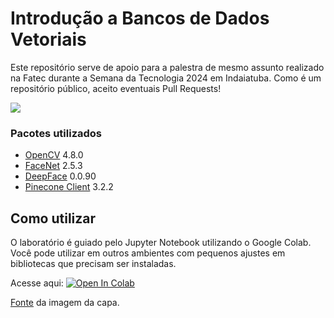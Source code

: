 # Introdução a Bancos de Dados Vetoriais

Este repositório serve de apoio para a palestra de mesmo assunto realizado na Fatec durante a Semana da Tecnologia 2024 em Indaiatuba.
Como é um repositório público, aceito eventuais Pull Requests!

![](imagem/high-dimension-vector.png)

### Pacotes utilizados

* [OpenCV](https://opencv.org/) 4.8.0
* [FaceNet](https://github.com/timesler/facenet-pytorch) 2.5.3
* [DeepFace](https://github.com/serengil/deepface) 0.0.90
* [Pinecone Client](https://www.pinecone.io/) 3.2.2

## Como utilizar

O laboratório é guiado pelo Jupyter Notebook utilizando o Google Colab. Você pode utilizar em outros ambientes com pequenos ajustes em bibliotecas que precisam ser instaladas.

Acesse aqui: [![Open In Colab](https://colab.research.google.com/assets/colab-badge.svg)](https://colab.research.google.com/github/michelpf/vector-databases-intro/blob/master/laboratorio.ipynb)

[Fonte](https://www.researchgate.net/figure/A-visualisation-of-a-population-of-50-high-dimensional-solution-vectors-for-the-de-Jong_fig2_266261098) da imagem da capa.